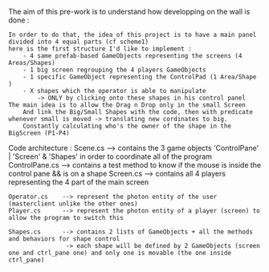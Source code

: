 The aim of this pre-work is to understand how developping on the wall is done :

	In order to do that, the idea of this project is to have a main panel divided into 4 equal parts (cf scheme1)
	here is the first structure I'd like to implement :
		- 4 same prefab-based GameObjects representing the screens (4 Areas/Shapes)
		- 1 big screen regrouping the 4 players GameObjects
		- 1 specific GameObject representing the ControlPad (1 Area/Shape )
		- X shapes which the operator is able to manipulate 
			-> ONLY by clicking onto these shapes in his control panel
	The main idea is to allow the Drag n Drop only in the small Screen
		And link the Big/Small Shapes with the code, then with predicate whenever small is moved -> translating new cordinates to big.
		Constantly calculating who's the owner of the shape in the BigScreen (P1-P4)

Code architecture :
	Scene.cs       --> contains the 3 game objects 'ControlPane' | 'Screen' & 'Shapes' in order to coordinate all of the program 
	ControlPane.cs --> contains a test method to know if the mouse is inside the control pane && is on a shape
	Screen.cs      --> contains all 4 players representing the 4 part of the main screen

	Operator.cs    --> represent the photon entity of the user (masterclient unlike the other ones)
	Player.cs      --> represent the photon entity of a player (screen) to allow the program to switch this

	Shapes.cs      --> contains 2 lists of GameObjects + all the methods and behaviors for shape control 
					-> each shape will be defined by 2 GameObjects (screen one and ctrl_pane one) and only one is movable (the one inside ctrl_pane)
